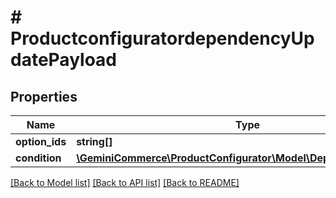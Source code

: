 # # ProductconfiguratordependencyUpdatePayload


## Properties


Name | Type | Description | Notes
------------ | ------------- | ------------- | -------------
**option_ids**| **string[]** |   | [optional]
**condition**| [**\GeminiCommerce\ProductConfigurator\Model\DependencyCondition**](DependencyCondition.md) |   | [optional]


[[Back to Model list]](../../README.md#models) [[Back to API list]](../../README.md#endpoints) [[Back to README]](../../README.md)